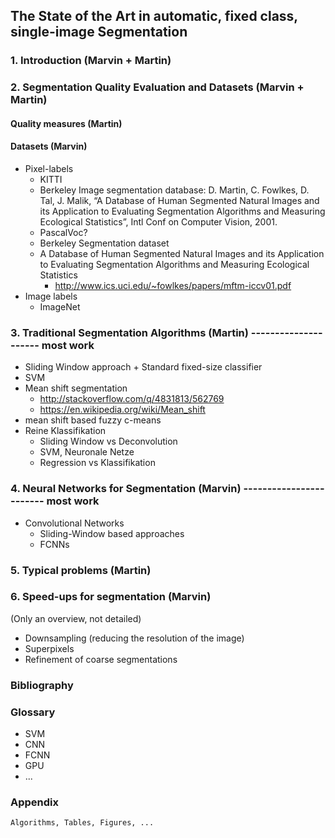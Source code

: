 ## The State of the Art in automatic, fixed class, single-image Segmentation

### 1. Introduction (Marvin + Martin)

### 2. Segmentation Quality Evaluation and Datasets (Marvin + Martin)

#### Quality measures (Martin)

#### Datasets (Marvin)
- Pixel-labels
    * KITTI
    * Berkeley Image segmentation database: D. Martin, C. Fowlkes, D.
      Tal, J. Malik, “A Database of Human Segmented Natural Images and
      its Application to Evaluating Segmentation Algorithms and
      Measuring Ecological Statistics”, Intl Conf on Computer Vision,
      2001.
    * PascalVoc?
    * Berkeley Segmentation dataset
    * A Database of Human Segmented Natural Images and its Application to
      Evaluating Segmentation Algorithms and Measuring Ecological Statistics
      - http://www.ics.uci.edu/~fowlkes/papers/mftm-iccv01.pdf
- Image labels
    * ImageNet

### 3. Traditional Segmentation Algorithms (Martin) --------------------- most work
* Sliding Window approach + Standard fixed-size classifier
* SVM
* Mean shift segmentation
    * http://stackoverflow.com/q/4831813/562769
    * https://en.wikipedia.org/wiki/Mean_shift
* mean shift based fuzzy c-means
* Reine Klassifikation
    * Sliding Window vs Deconvolution
    * SVM, Neuronale Netze
    * Regression vs Klassifikation


### 4. Neural Networks for Segmentation (Marvin) ------------------------ most work
* Convolutional Networks
    * Sliding-Window based approaches
    * FCNNs

### 5. Typical problems (Martin)

### 6. Speed-ups for segmentation (Marvin)
(Only an overview, not detailed)
* Downsampling (reducing the resolution of the image)
* Superpixels
* Refinement of coarse segmentations

### Bibliography

### Glossary
* SVM
* CNN
* FCNN
* GPU
* ...

### Appendix
    Algorithms, Tables, Figures, ...